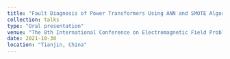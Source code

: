 ```yaml
---
title: "Fault Diagnosis of Power Transformers Using ANN and SMOTE Algorithm"
collection: talks
type: "Oral presentation"
venue: "The 8th International Conference on Electromagnetic Field Problems and Applications(ICEF2021)"
date: 2021-10-30
location: "Tianjin, China"
---
```


